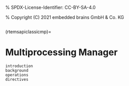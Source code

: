 % SPDX-License-Identifier: CC-BY-SA-4.0

% Copyright (C) 2021 embedded brains GmbH & Co. KG

```{index} multiprocessing
```

(rtemsapiclassicmp)=

# Multiprocessing Manager

```{toctree}
introduction
background
operations
directives
```
